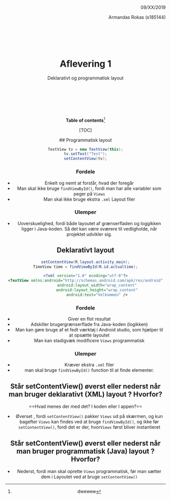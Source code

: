 <div align="right">
    <p>09/XX/2019</p> 
<p>Armandas Rokas (s185144) 
</p>
</div>

</br>
</br>
</br>
</br>

<center><h1>
    Aflevering 1
    </h1> 
    <p> Deklarativt og programmatisk layout </p>


</br>
</br>
</br>
</br>

</br>

**Table of contents**[^wewe]

[TOC]

[^wewe]: dwewew



 <div style="page-break-after: always;"></div>
## Programmatisk layout

```java
TextView tv = new TextView(this);
tv.setText("Test");
setContentView(tv);
```

### Fordele

- Enkelt og nemt at forstår, hvad der foregår
- Man skal ikke bruge `findViewById()`, fordi man har alle variabler som peger på `Views`
- Man skal ikke bruge ekstra `.xml` Layout filer

### Ulemper

- Uoverskuelighed, fordi både layoutet af grænserfladen og loggikken ligger i Java-koden. Så det kan være sværere til vedligholde, når projektet udvikler sig. 

## Deklarativt layout

```java
setContentView(R.layout.activity_main);
TimeView time = findViewById(R.id.actualtime);
```

```xml
<?xml version="1.0" ecoding="utf-8"?>
<TextView xmlns:android="http://schemas.android.com/apk/res/android"
          android:layout_width="wrap_content"
          android:layout_height="wrap_content"
          android:text="Velkommen" />
```



### Fordele

- Giver en flot resultat
- Adskiller brugergrænserflade fra Java-koden (logikken)
- Man kan gøre bruge af et fedt værktøj i Android studio, som hjælper til at opsætte layoutet
- Man kan stadigvæk modificere `Views` programmatisk

### Ulemper

- Kræver ekstra `.xml` filer
- man skal bruge `findViewById()` function til at finde elementer.



## Står setContentView() øverst eller nederst når man bruger deklarativt (XML) layout ? Hvorfor?

==Hvad menes der med det?  I koden eller I appen?==

- Øverset , fordi `setContentView()` pakker `Views` ud på skærmen, og kun bagefter `Views` kan findes ved at bruge `findViewById()`, og ikke før `setContentView()`, fordi det er der, hvor`Views` først bliver instantieret



## Står setContentView() øverst eller nederst når man bruger programmatisk (Java) layout ? Hvorfor?

- Nederst, fordi man skal oprette `Views` programmatisk, før man sætter dem i Layoutet ved at bruge `setContentView()`